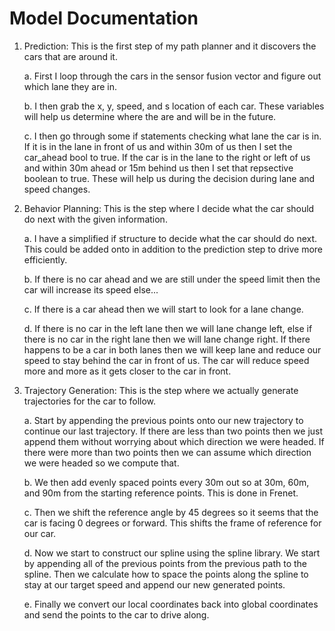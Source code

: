 # Model Documentation

1. Prediction: This is the first step of my path planner and it discovers the cars that are around it. 

	a. First I loop through the cars in the sensor fusion vector and figure out which lane they are in. 
    
    b. I then grab the x, y, speed, and s location of each car. These variables will help us determine where the are and will be in the 	future.
    
    c. I then go through some if statements checking what lane the car is in. If it is in the lane in front of us and within 30m of us  	then I set the car_ahead bool to true. If the car is in the lane to the right or left of us and within 30m ahead or 15m behind us   	then I set that repsective boolean to true. These will help us during the decision during lane and speed changes.
    
2. Behavior Planning: This is the step where I decide what the car should do next with the given information.

	a. I have a simplified if structure to decide what the car should do next. This could be added onto in addition to the prediction   	step to drive more efficiently.
    
    b. If there is no car ahead and we are still under the speed limit then the car will increase its speed else...
    
    c. If there is a car ahead then we will start to look for a lane change.
    
    d. If there is no car in the left lane then we will lane change left, else if there is no car in the right lane then we will lane   	change right. If there happens to be a car in both lanes then we will keep lane and reduce our speed to stay behind the car in 			front of us. The car will reduce speed more and more as it gets closer to the car in front.
    
3. Trajectory Generation: This is the step where we actually generate trajectories for the car to follow.

	a. Start by appending the previous points onto our new trajectory to continue our last trajectory. If there are less than two 			points then we just append them without worrying about which direction we were headed. If there were more than two points then we   	can assume which direction we were headed so we compute that.
    
    b. We then add evenly spaced points every 30m out so at 30m, 60m, and 90m from the starting reference points. This is done in 			Frenet.
    
    c. Then we shift the reference angle by 45 degrees so it seems that the car is facing 0 degrees or forward. This shifts the frame   	of reference for our car.
    
    d. Now we start to construct our spline using the spline library. We start by appending all of the previous points from the 			previous path to the spline. Then we calculate how to space the points along the spline to stay at our target speed and append our  	new generated points.
    
    e. Finally we convert our local coordinates back into global coordinates and send the points to the car to drive along.